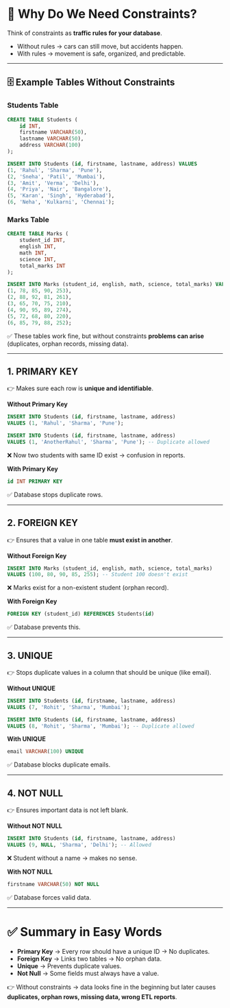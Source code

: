 # 🚦 Why Do We Need Constraints?

Think of constraints as **traffic rules for your database**.  
- Without rules → cars can still move, but accidents happen.  
- With rules → movement is safe, organized, and predictable.  

---

## 🗄️ Example Tables Without Constraints

### Students Table
```sql
CREATE TABLE Students (
    id INT,
    firstname VARCHAR(50),
    lastname VARCHAR(50),
    address VARCHAR(100)
);

INSERT INTO Students (id, firstname, lastname, address) VALUES
(1, 'Rahul', 'Sharma', 'Pune'),
(2, 'Sneha', 'Patil', 'Mumbai'),
(3, 'Amit', 'Verma', 'Delhi'),
(4, 'Priya', 'Nair', 'Bangalore'),
(5, 'Karan', 'Singh', 'Hyderabad'),
(6, 'Neha', 'Kulkarni', 'Chennai');
```

### Marks Table
```sql
CREATE TABLE Marks (
    student_id INT,
    english INT,
    math INT,
    science INT,
    total_marks INT
);

INSERT INTO Marks (student_id, english, math, science, total_marks) VALUES
(1, 78, 85, 90, 253),
(2, 88, 92, 81, 261),
(3, 65, 70, 75, 210),
(4, 90, 95, 89, 274),
(5, 72, 68, 80, 220),
(6, 85, 79, 88, 252);
```

✅ These tables work fine, but without constraints **problems can arise** (duplicates, orphan records, missing data).  

---

## 1. PRIMARY KEY
👉 Makes sure each row is **unique and identifiable**.  

**Without Primary Key**
```sql
INSERT INTO Students (id, firstname, lastname, address)
VALUES (1, 'Rahul', 'Sharma', 'Pune');

INSERT INTO Students (id, firstname, lastname, address)
VALUES (1, 'AnotherRahul', 'Sharma', 'Pune'); -- Duplicate allowed
```
❌ Now two students with same ID exist → confusion in reports.  

**With Primary Key**
```sql
id INT PRIMARY KEY
```
✅ Database stops duplicate rows.  

---

## 2. FOREIGN KEY
👉 Ensures that a value in one table **must exist in another**.  

**Without Foreign Key**
```sql
INSERT INTO Marks (student_id, english, math, science, total_marks)
VALUES (100, 80, 90, 85, 255); -- Student 100 doesn't exist
```
❌ Marks exist for a non-existent student (orphan record).  

**With Foreign Key**
```sql
FOREIGN KEY (student_id) REFERENCES Students(id)
```
✅ Database prevents this.  

---

## 3. UNIQUE
👉 Stops duplicate values in a column that should be unique (like email).  

**Without UNIQUE**
```sql
INSERT INTO Students (id, firstname, lastname, address)
VALUES (7, 'Rohit', 'Sharma', 'Mumbai');

INSERT INTO Students (id, firstname, lastname, address)
VALUES (8, 'Rohit', 'Sharma', 'Mumbai'); -- Duplicate allowed
```

**With UNIQUE**
```sql
email VARCHAR(100) UNIQUE
```
✅ Database blocks duplicate emails.  

---

## 4. NOT NULL
👉 Ensures important data is not left blank.  

**Without NOT NULL**
```sql
INSERT INTO Students (id, firstname, lastname, address)
VALUES (9, NULL, 'Sharma', 'Delhi'); -- Allowed
```

❌ Student without a name → makes no sense.  

**With NOT NULL**
```sql
firstname VARCHAR(50) NOT NULL
```
✅ Database forces valid data.  

---

# ✅ Summary in Easy Words
- **Primary Key** → Every row should have a unique ID → No duplicates.  
- **Foreign Key** → Links two tables → No orphan data.  
- **Unique** → Prevents duplicate values.  
- **Not Null** → Some fields must always have a value.  

👉 Without constraints → data looks fine in the beginning but later causes **duplicates, orphan rows, missing data, wrong ETL reports**.
